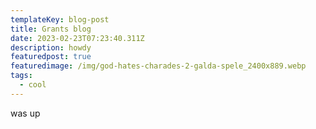 ```yaml
---
templateKey: blog-post
title: Grants blog
date: 2023-02-23T07:23:40.311Z
description: howdy
featuredpost: true
featuredimage: /img/god-hates-charades-2-galda-spele_2400x889.webp
tags:
  - cool
---
```

w﻿as up